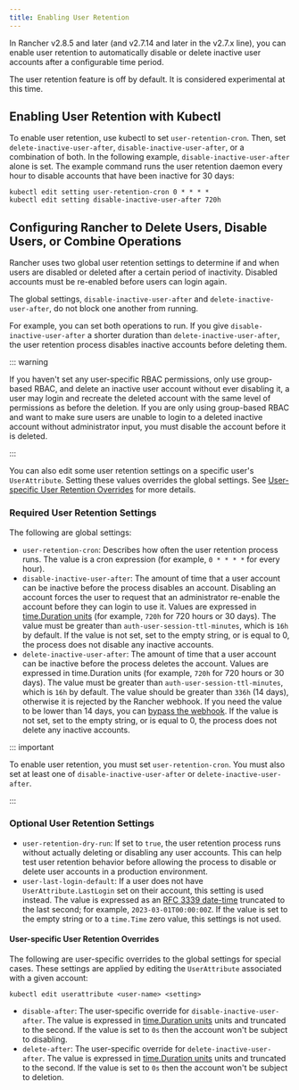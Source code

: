 ```yaml
---
title: Enabling User Retention
---
```


<head>
  <link rel="canonical" href="https://ranchermanager.docs.rancher.com/how-to-guides/advanced-user-guides/enable-user-retention.md"/>
</head>

In Rancher v2.8.5 and later (and v2.7.14 and later in the v2.7.x line), you can enable user retention to automatically disable or delete inactive user accounts after a configurable time period.

The user retention feature is off by default. It is considered experimental at this time.

## Enabling User Retention with Kubectl

To enable user retention, use kubectl to set `user-retention-cron`. Then, set `delete-inactive-user-after`, `disable-inactive-user-after`, or a combination of both. In the following example, `disable-inactive-user-after` alone is set. The example command runs the user retention daemon every hour to disable accounts that have been inactive for 30 days:

```
kubectl edit setting user-retention-cron 0 * * * *
kubectl edit setting disable-inactive-user-after 720h
```

## Configuring Rancher to Delete Users, Disable Users, or Combine Operations

Rancher uses two global user retention settings to determine if and when users are disabled or deleted after a certain period of inactivity. Disabled accounts must be re-enabled before users can login again.

The global settings, `disable-inactive-user-after` and  `delete-inactive-user-after`, do not block one another from running. 

For example, you can set both operations to run. If you give `disable-inactive-user-after` a shorter duration than `delete-inactive-user-after`, the user retention process disables inactive accounts before deleting them.

::: warning

If you haven't set any user-specific RBAC permissions, only use group-based RBAC, and delete an inactive user account without ever disabling it, a user may login and recreate the deleted account with the same level of permissions as before the deletion. If you are only using group-based RBAC and want to make sure users are unable to login to a deleted inactive account without administrator input, you must disable the account before it is deleted.

:::

You can also edit some user retention settings on a specific user's `UserAttribute`. Setting these values overrides the global settings. See [User-specific User Retention Overrides](#user-specific-user-retention-overrides) for more details.

### Required User Retention Settings

The following are global settings:

- `user-retention-cron`: Describes how often the user retention process runs. The value is a cron expression (for example, `0 * * * *` for every hour).
- `disable-inactive-user-after`: The amount of time that a user account can be inactive before the process disables an account. Disabling an account forces the user to request that an administrator re-enable the account before they can login to use it. Values are expressed in [time.Duration units](https://pkg.go.dev/time#ParseDuration) (for example, `720h` for 720 hours or 30 days). The value must be greater than `auth-user-session-ttl-minutes`, which is `16h` by default. If the value is not set, set to the empty string, or is equal to 0, the process does not disable any inactive accounts.
- `delete-inactive-user-after`: The amount of time that a user account can be inactive before the process deletes the account. Values are expressed in time.Duration units (for example, `720h` for 720 hours or 30 days). The value must be greater than `auth-user-session-ttl-minutes`, which is `16h` by default. The value should be greater than `336h` (14 days), otherwise it is rejected by the Rancher webhook. If you need the value to be lower than 14 days, you can [bypass the webhook](../../reference-guides/rancher-webhook.md#bypassing-the-webhook). If the value is not set, set to the empty string, or is equal to 0, the process does not delete any inactive accounts.

::: important

To enable user retention, you must set `user-retention-cron`. You must also set at least one of  `disable-inactive-user-after` or `delete-inactive-user-after`.

:::

### Optional User Retention Settings

- `user-retention-dry-run`: If set to `true`, the user retention process runs without actually deleting or disabling any user accounts. This can help test user retention behavior before allowing the process to disable or delete user accounts in a production environment.
- `user-last-login-default`: If a user does not have `UserAttribute.LastLogin` set on their account, this setting is used instead. The value is expressed as an [RFC 3339 date-time](https://datatracker.ietf.org/doc/html/rfc3339#section-5.6) truncated to the last second; for example, `2023-03-01T00:00:00Z`. If the value is set to the empty string or to a `time.Time` zero value, this settings is not used.

#### User-specific User Retention Overrides

The following are user-specific overrides to the global settings for special cases. These settings are applied by editing the `UserAttribute` associated with a given account:

```
kubectl edit userattribute <user-name> <setting>
```

- `disable-after`: The user-specific override for `disable-inactive-user-after`. The value is expressed in [time.Duration units](https://pkg.go.dev/time#ParseDuration) units and truncated to the second. If the value is set to `0s` then the account won't be subject to disabling. 
- `delete-after`: The user-specific override for `delete-inactive-user-after`. The value is expressed in [time.Duration units](https://pkg.go.dev/time#ParseDuration) units and truncated to the second. If the value is set to `0s` then the account won't be subject to deletion.
